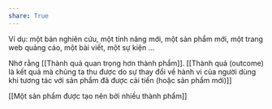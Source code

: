 ```yaml
---
share: True
---
```

Ví dụ: một bản nghiên cứu, một tính năng mới, một sản phẩm mới, một trang web quảng cáo, một bài viết, một sự kiện ...

Nhớ rằng [[Thành quả quan trọng hơn thành phẩm]]. [[Thành quả (outcome) là kết quả mà chúng ta thu được do sự thay đổi về hành vi của người dùng khi tương tác với sản phẩm đã được cải tiến (hoặc sản phẩm mới)]]

[[Một sản phẩm được tạo nên bởi nhiều thành phẩm]]

